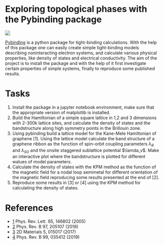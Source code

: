 # Exploring topological phases with the Pybinding package

![](http://docs.pybinding.site/en/stable/_images/kpm-5.png)

[Pybinding](http://docs.pybinding.site/en/stable/) is a python package for tight-binding calculations. 
With the help of this package one can easily create simple tight-binding models describing noninteracting
electron systems, and calculate various physical properties, like density of states and electrical conductivity.
The aim of the project is to install the package and with the help of it first investigate certain properties
of simple systems, finally to reproduce some published results.




# Tasks

 1. Install the package in a jupyter notebook environment, make sure that the appropriate version of matplotlib is installed.
 2. Build the Hamiltonian of a simple square lattice in 1,2 and 3 dimensions with 2-300k lattice sites, and calculate the density of states and the bandstructure along high symmetry points in the Brillouin zone.
 3. Using pybinding build a lattice model for the Kane-Mele Hamiltonian of graphene [1]. Using the lattice model calculate the band structure of a graphene ribbon as the function of spin-orbit coupling parameters $\lambda_R$ and $\lambda_{SO}$ and the onsite staggered sublattice potential $\lamda_v$. Make an interactive plot where the bandstructure is plotted for different walues of model parameters.
 5. Calculate the density of states with the KPM method as the function of the magnetic field for a nodal loop semimetal for different orientation of the magnetic field reproducing some results presented at the end of [2].
 4. Reproduce some results in [3] or [4] using the KPM method for calculating the density of states.

# References

- [1](https://arxiv.org/abs/cond-mat/0506581) Phys. Rev. Lett. 95, 146802 (2005)
- [2](https://arxiv.org/abs/1801.04721) Phys. Rev. B 97, 205107 (2018)
- [3](https://arxiv.org/abs/1711.01678) 2D Materials  5, 015017 (2017)
- [4](https://arxiv.org/abs/1812.07299) Phys. Rev. B 99, 035412 (2019)
